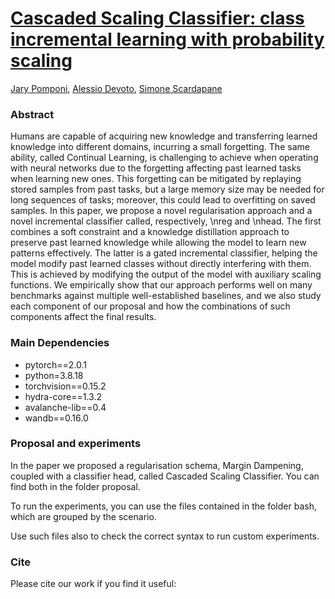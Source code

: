 # [Cascaded Scaling Classifier: class incremental learning with probability scaling](-)
[Jary Pomponi](https://jarypomponi.com/), [Alessio Devoto](https://alessiodevoto.github.io/),  [Simone Scardapane](https://www.sscardapane.it/)

### Abstract
Humans are capable of acquiring new knowledge and transferring learned knowledge into different domains, incurring a small forgetting. The same ability, called Continual Learning, is challenging to achieve when operating with neural networks due to the forgetting affecting past learned tasks when learning new ones. This forgetting can be mitigated by replaying stored samples from past tasks, but a large memory size may be needed for long sequences of tasks; moreover, this could lead to overfitting on saved samples. In this paper, we propose a novel regularisation approach and a novel incremental classifier called, respectively, \nreg and \nhead. The first combines a soft constraint and a knowledge distillation approach to preserve past learned knowledge while allowing the model to learn new patterns effectively. The latter is a gated incremental classifier, helping the model modify past learned classes without directly interfering with them. This is achieved by modifying the output of the model with auxiliary scaling functions. We empirically show that our approach performs well on many benchmarks against multiple well-established baselines, and we also study each component of our proposal and how the combinations of such components affect the final results.

### Main Dependencies
* pytorch==2.0.1
* python=3.8.18
* torchvision==0.15.2
* hydra-core==1.3.2
* avalanche-lib==0.4
* wandb==0.16.0

### Proposal and experiments

In the paper we proposed a regularisation schema, Margin Dampening, coupled with a classifier head, called Cascaded Scaling Classifier. 
You can find both in the folder proposal. 

To run the experiments, you can use the files contained in the folder bash, which are grouped by the scenario.

Use such files also to check the correct syntax to run custom experiments.

[//]: # (The folder './config/' contains all the yaml files used for the experiments presented in the paper. )

[//]: # ()
[//]: # (The folders './config/optimizers' and './config/training' contain, respectively, the files which contain the optimizers and the training strategies. )

[//]: # ()
[//]: # (The folder './config/experiments/classification' contains all the files used for the ensemble experiments, while './config/experiments/classification' contains the ones used in the CL scenarios.)

[//]: # ()
[//]: # (### Training)

[//]: # (We have teo training files:)

[//]: # ()
[//]: # (* main.py: to be used only with config files from './config/experiments/classification')

[//]: # (* main_cl.py: to be used only with config files from './config/experiments/cl')

[//]: # ()
[//]: # (Bot scripts accept any number of training files, which are processed sequentially, and also an optional flag --device [integer|cpu] that can be used to specify the device &#40;otherwise the one present in each config file is used&#41;.)

[//]: # ()
[//]: # (Please refer to the yaml files to understand how they can be formatted, and to the methods to understand the parameters that can be used.)

[//]: # ()
[//]: # (If you want to use TinyImagenet you need to download and preprocess it first, using the script 'tinyimagenet_download.sh'.)

### Cite

Please cite our work if you find it useful:

[//]: # (```)

[//]: # ()
[//]: # ()
[//]: # (```)